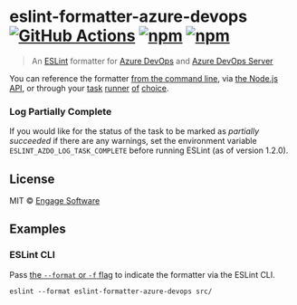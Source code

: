 # eslint-formatter-azure-devops [![GitHub Actions](https://github.com/EngageSoftware/eslint-formatter-azure-devops/actions/workflows/node.js.yml/badge.svg)](https://github.com/EngageSoftware/eslint-formatter-azure-devops/actions) [![npm](https://img.shields.io/npm/v/eslint-formatter-azure-devops.svg)](https://www.npmjs.com/package/eslint-formatter-azure-devops) [![npm](https://img.shields.io/npm/l/eslint-formatter-azure-devops.svg)](/license)

> An [ESLint](http://eslint.org) formatter for [Azure DevOps](https://azure.microsoft.com/en-us/products/devops/) and [Azure DevOps Server](https://azure.microsoft.com/en-us/products/devops/server/)

You can reference the formatter [from the command line](https://eslint.org/docs/latest/user-guide/command-line-interface#-f---format),
via [the Node.js API](https://eslint.org/docs/latest/developer-guide/nodejs-api#-eslintloadformatternameorpath), or through your [task](https://www.npmjs.com/package/gulp-eslint-new) [runner](https://npmjs.org/package/grunt-eslint) [of](https://www.npmjs.org/package/broccoli-eslint) [choice](https://www.npmjs.com/package/eslint-webpack-plugin).

### Log Partially Complete

If you would like for the status of the task to be marked as _partially succeeded_ if there are any warnings, set the environment variable `ESLINT_AZDO_LOG_TASK_COMPLETE` before running ESLint (as of version 1.2.0).

## License

MIT © [Engage Software](https://engagesoftware.com)

## Examples

### ESLint CLI

Pass [the `--format` or `-f` flag](https://eslint.org/docs/latest/user-guide/command-line-interface#-f---format) to indicate the formatter via the ESLint CLI.

```pwsh
eslint --format eslint-formatter-azure-devops src/
```
